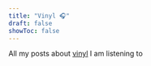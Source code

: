 ```yaml
---
title: "Vinyl 🎧"
draft: false
showToc: false
---
```


All my posts about [vinyl](http://mckendrick.rocks) I am listening to